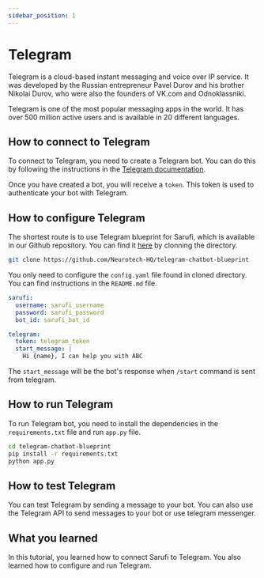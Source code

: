 ```yaml
---
sidebar_position: 1
---
```


# Telegram

Telegram is a cloud-based instant messaging and voice over IP service. It was developed by the Russian entrepreneur Pavel Durov and his brother Nikolai Durov, who were also the founders of VK.com and Odnoklassniki.

Telegram is one of the most popular messaging apps in the world. It has over 500 million active users and is available in 20 different languages.

## How to connect to Telegram

To connect to Telegram, you need to create a Telegram bot. You can do this by following the instructions in the [Telegram documentation](https://core.telegram.org/bots#6-botfather).

Once you have created a bot, you will receive a `token`. This token is used to authenticate your bot with Telegram.

## How to configure Telegram

The shortest route is to use Telegram blueprint for Sarufi, which is available in our Github repository. You can find it [here](https://github.com/Neurotech-HQ/telegram-chatbot-blueprint) by clonning the directory.

```bash
git clone https://github.com/Neurotech-HQ/telegram-chatbot-blueprint
```

You only need to configure the `config.yaml` file found in cloned directory. You can find instructions in the `README.md` file.

```yaml config.yaml
sarufi:
  username: sarufi_username
  password: sarufi_password
  bot_id: sarufi_bot_id

telegram:
  token: telegram_token
  start_message: |
    Hi {name}, I can help you with ABC
```

The `start_message` will be the bot's response when `/start` command is sent from telegram.

## How to run Telegram

To run Telegram bot, you need to install the dependencies in the `requirements.txt` file and run `app.py` file.

```bash
cd telegram-chatbot-blueprint
pip install -r requirements.txt
python app.py
```

## How to test Telegram

You can test Telegram by sending a message to your bot. You can also use the Telegram API to send messages to your bot or use telegram messenger.

## What you learned

In this tutorial, you learned how to connect Sarufi to Telegram. You also learned how to configure and run Telegram.
